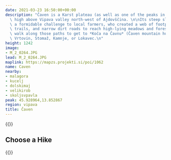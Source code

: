 ```yaml
---
date: 2021-03-23 16:50:00+00:00
description: "Čaven is a Karst plateau (as well as one of the peaks in that plateau)\
  \ high above Vipava valley north-west of Ajdovščina. \n\nIts steep slopes presented\
  \ a formidable challenge to local farmers, who created a web of footpaths, dirt\
  \ trails, and narrow dirt roads to reach high-lying meadows and forests. You can\
  \ walk along those paths to get to *Koča na Čavnu* (Čaven mountain hut) from Predmeja,\
  \ Vrtovin, Stomaž, Kamnje, or Lokavec.\n"
height: 1242
image:
- M_2_0264.JPG
lead: M_2_0264.JPG
maplink: https://mapzs.projekti.si/poi/1062
name: Caven
nearby:
- malagora
- kucelj
- dolskimaj
- velikirob
- skoljsvpavla
peak: 45.928964,13.852867
region: vipava
title: Čaven
---
```

{{<hike-details description="yes">}}

## Choose a Hike

{{<multipath-hike-list>}}
